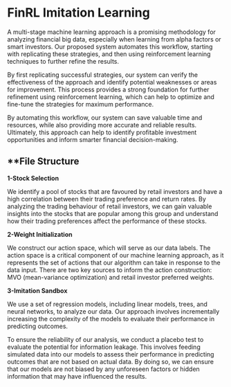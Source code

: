 # FinRL Imitation Learning

A multi-stage machine learning approach is a promising methodology for analyzing financial big data, especially when learning from alpha factors or smart investors. Our proposed system automates this workflow, starting with replicating these strategies, and then using reinforcement learning techniques to further refine the results.

By first replicating successful strategies, our system can verify the effectiveness of the approach and identify potential weaknesses or areas for improvement. This process provides a strong foundation for further refinement using reinforcement learning, which can help to optimize and fine-tune the strategies for maximum performance.

By automating this workflow, our system can save valuable time and resources, while also providing more accurate and reliable results. Ultimately, this approach can help to identify profitable investment opportunities and inform smarter financial decision-making.

## **File Structure

**1-Stock Selection**		

We identify a pool of stocks that are favoured by retail investors and have a high correlation between their trading preference and return rates. By analyzing the trading behaviour of retail investors, we can gain valuable insights into the stocks that are popular among this group and understand how their trading preferences affect the performance of these stocks.

**2-Weight Initialization**

We construct our action space, which will serve as our data labels. The action space is a critical component of our machine learning approach, as it represents the set of actions that our algorithm can take in response to the data input. There are two key sources to inform the action construction: MVO (mean-variance optimization) and retail investor preferred weights.  

**3-Imitation Sandbox**

We use a set of regression models, including linear models, trees, and neural networks, to analyze our data. Our approach involves incrementally increasing the complexity of the models to evaluate their performance in predicting outcomes.

To ensure the reliability of our analysis, we conduct a placebo test to evaluate the potential for information leakage. This involves feeding simulated data into our models to assess their performance in predicting outcomes that are not based on actual data. By doing so, we can ensure that our models are not biased by any unforeseen factors or hidden information that may have influenced the results.